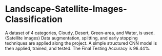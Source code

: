 # Landscape-Satellite-Images-Classification
A dataset of 4 categories, Cloudy, Desert, Green-area, and Water, is used. (Satellite images)
Data augmentation, splitting, and early stopping techniques are applied along the project.
A simple structured CNN model is then applied, trained, and tested.
The Final Testing Accuracy is 98.44%.
